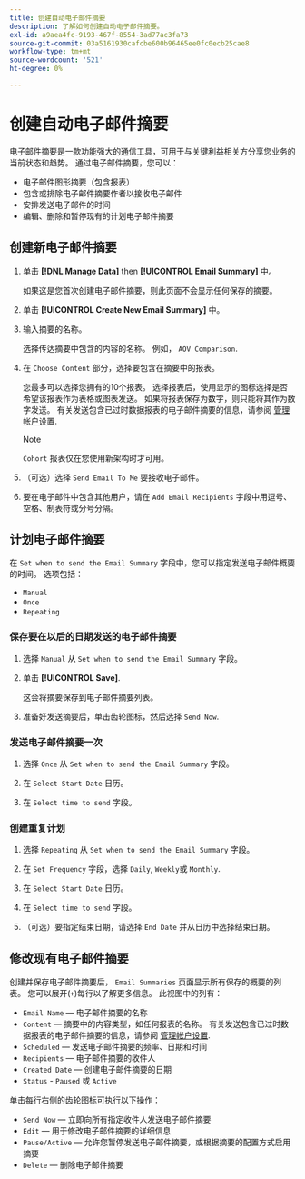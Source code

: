 ```yaml
---
title: 创建自动电子邮件摘要
description: 了解如何创建自动电子邮件摘要。
exl-id: a9aea4fc-9193-467f-8554-3ad77ac3fa73
source-git-commit: 03a5161930cafcbe600b96465ee0fc0ecb25cae8
workflow-type: tm+mt
source-wordcount: '521'
ht-degree: 0%

---
```


# 创建自动电子邮件摘要

电子邮件摘要是一款功能强大的通信工具，可用于与关键利益相关方分享您业务的当前状态和趋势。 通过电子邮件摘要，您可以：

* 电子邮件图形摘要（包含报表）
* 包含或排除电子邮件摘要作者以接收电子邮件
* 安排发送电子邮件的时间
* 编辑、删除和暂停现有的计划电子邮件摘要

## 创建新电子邮件摘要

1. 单击 **[!DNL Manage Data]** then **[!UICONTROL Email Summary]** 中。

   如果这是您首次创建电子邮件摘要，则此页面不会显示任何保存的摘要。

1. 单击 **[!UICONTROL Create New Email Summary]** 中。

1. 输入摘要的名称。

   选择传达摘要中包含的内容的名称。 例如， `AOV Comparison`.

1. 在 `Choose Content` 部分，选择要包含在摘要中的报表。

   您最多可以选择您拥有的10个报表。 选择报表后，使用显示的图标选择是否希望该报表作为表格或图表发送。 如果将报表保存为数字，则只能将其作为数字发送。 有关发送包含已过时数据报表的电子邮件摘要的信息，请参阅 [管理帐户设置](../../administrator/account-management/managing-account-settings.md).

   >[!NOTE]
   >
   >`Cohort` 报表仅在您使用新架构时才可用。

1. （可选）选择 `Send Email To Me` 要接收电子邮件。

1. 要在电子邮件中包含其他用户，请在 `Add Email Recipients` 字段中用逗号、空格、制表符或分号分隔。

## 计划电子邮件摘要

在 `Set when to send the Email Summary` 字段中，您可以指定发送电子邮件概要的时间。 选项包括：

* `Manual`
* `Once`
* `Repeating`

### 保存要在以后的日期发送的电子邮件摘要

1. 选择 `Manual` 从 `Set when to send the Email Summary` 字段。

1. 单击 **[!UICONTROL Save]**.

   这会将摘要保存到电子邮件摘要列表。

1. 准备好发送摘要后，单击齿轮图标，然后选择 `Send Now`.

### 发送电子邮件摘要一次

1. 选择 `Once` 从 `Set when to send the Email Summary` 字段。

1. 在 `Select Start Date` 日历。

1. 在 `Select time to send` 字段。

### 创建重复计划

1. 选择 `Repeating` 从 `Set when to send the Email Summary` 字段。

1. 在 `Set Frequency` 字段，选择 `Daily`, `Weekly`或 `Monthly`.

1. 在 `Select Start Date` 日历。

1. 在 `Select time to send` 字段。

1. （可选）要指定结束日期，请选择 `End Date` 并从日历中选择结束日期。

## 修改现有电子邮件摘要

创建并保存电子邮件摘要后， `Email Summaries` 页面显示所有保存的概要的列表。 您可以展开(`+`)每行以了解更多信息。 此视图中的列有：

* `Email Name`  — 电子邮件摘要的名称
* `Content`  — 摘要中的内容类型，如任何报表的名称。 有关发送包含已过时数据报表的电子邮件摘要的信息，请参阅 [管理帐户设置](../../administrator/account-management/managing-account-settings.md).
* `Scheduled`  — 发送电子邮件摘要的频率、日期和时间
* `Recipients`  — 电子邮件摘要的收件人
* `Created Date`  — 创建电子邮件摘要的日期
* `Status` - `Paused` 或 `Active`

单击每行右侧的齿轮图标可执行以下操作：

* `Send Now`  — 立即向所有指定收件人发送电子邮件摘要
* `Edit`  — 用于修改电子邮件摘要的详细信息
* `Pause/Active`  — 允许您暂停发送电子邮件摘要，或根据摘要的配置方式启用摘要
* `Delete`  — 删除电子邮件摘要
